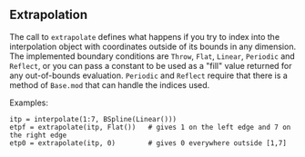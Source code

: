 ## Extrapolation

The call to `extrapolate` defines what happens if you try to index into the interpolation object with coordinates outside of its
bounds in any dimension. The implemented boundary conditions are `Throw`, `Flat`, `Linear`, `Periodic` and `Reflect`,
or you can pass a constant to be used as a "fill" value returned for any out-of-bounds evaluation.
`Periodic` and `Reflect` require that there is a method of `Base.mod` that can handle the indices used.

Examples:

```
itp = interpolate(1:7, BSpline(Linear()))
etpf = extrapolate(itp, Flat())   # gives 1 on the left edge and 7 on the right edge
etp0 = extrapolate(itp, 0)        # gives 0 everywhere outside [1,7]
```
